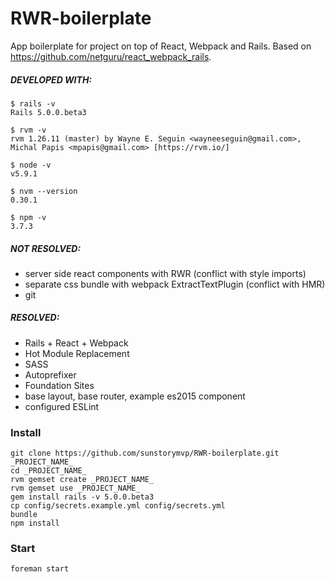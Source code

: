 # RWR-boilerplate

App boilerplate for project on top of React, Webpack and Rails.
Based on https://github.com/netguru/react_webpack_rails.

##### DEVELOPED WITH:

```
$ rails -v
Rails 5.0.0.beta3

$ rvm -v
rvm 1.26.11 (master) by Wayne E. Seguin <wayneeseguin@gmail.com>, Michal Papis <mpapis@gmail.com> [https://rvm.io/]

$ node -v
v5.9.1

$ nvm --version
0.30.1

$ npm -v
3.7.3
```

##### NOT RESOLVED:
* server side react components with RWR (conflict with style imports)
* separate css bundle with webpack ExtractTextPlugin (conflict with HMR)
* git

##### RESOLVED:
* Rails + React + Webpack
* Hot Module Replacement
* SASS
* Autoprefixer
* Foundation Sites
* base layout, base router, example es2015 component
* configured ESLint

### Install

```
git clone https://github.com/sunstorymvp/RWR-boilerplate.git _PROJECT_NAME_
cd _PROJECT_NAME_
rvm gemset create _PROJECT_NAME_
rvm gemset use _PROJECT_NAME_
gem install rails -v 5.0.0.beta3
cp config/secrets.example.yml config/secrets.yml
bundle
npm install
```
### Start

```
foreman start
```
